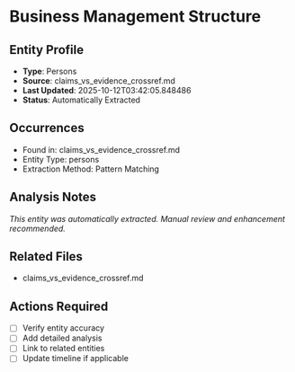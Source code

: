 # Business Management Structure

## Entity Profile
- **Type**: Persons
- **Source**: claims_vs_evidence_crossref.md
- **Last Updated**: 2025-10-12T03:42:05.848486
- **Status**: Automatically Extracted

## Occurrences
- Found in: claims_vs_evidence_crossref.md
- Entity Type: persons
- Extraction Method: Pattern Matching

## Analysis Notes
*This entity was automatically extracted. Manual review and enhancement recommended.*

## Related Files
- claims_vs_evidence_crossref.md

## Actions Required
- [ ] Verify entity accuracy
- [ ] Add detailed analysis
- [ ] Link to related entities
- [ ] Update timeline if applicable
